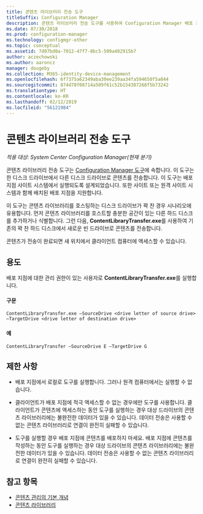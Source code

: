```yaml
---
title: 콘텐츠 라이브러리 전송 도구
titleSuffix: Configuration Manager
description: 콘텐츠 라이브러리 전송 도구를 사용하여 Configuration Manager 배포 지점에서 하나의 디스크 드라이브에서 다른 디스크 드라이브로 콘텐츠를 전송합니다.
ms.date: 07/30/2018
ms.prod: configuration-manager
ms.technology: configmgr-other
ms.topic: conceptual
ms.assetid: 7d07bd0a-7012-47f7-8bc5-509a402915b7
author: aczechowski
ms.author: aaroncz
manager: dougeby
ms.collection: M365-identity-device-management
ms.openlocfilehash: 6f7375a62349aba30ee239aa34fa594650f5a844
ms.sourcegitcommit: 874d78f08714a509f61c52b154387268f5b73242
ms.translationtype: HT
ms.contentlocale: ko-KR
ms.lasthandoff: 02/12/2019
ms.locfileid: "56121984"
---
```

# <a name="content-library-transfer-tool"></a>콘텐츠 라이브러리 전송 도구

*적용 대상: System Center Configuration Manager(현재 분기)*

콘텐츠 라이브러리 전송 도구는 [Configuration Manager 도구](/sccm/core/support/tools)에 속합니다. 이 도구는 한 디스크 드라이브에서 다른 디스크 드라이브로 콘텐츠를 전송합니다. 이 도구는 배포 지점 사이트 시스템에서 실행되도록 설계되었습니다. 또한 사이트 또는 원격 사이트 시스템과 함께 배치된 배포 지점을 지원합니다.  

이 도구는 콘텐츠 라이브러리를 호스팅하는 디스크 드라이브가 꽉 찬 경우 시나리오에 유용합니다. 먼저 콘텐츠 라이브러리를 호스트할 충분한 공간이 있는 다른 하드 디스크를 추가하거나 식별합니다. 그런 다음, **ContentLibraryTransfer.exe**를 사용하여 기존의 꽉 찬 하드 디스크에서 새로운 빈 드라이브로 콘텐츠를 전송합니다.
 
콘텐츠가 전송이 완료되면 새 위치에서 클라이언트 컴퓨터에 액세스할 수 있습니다.



## <a name="usage"></a>용도 

배포 지점에 대한 관리 권한이 있는 사용자로 **ContentLibraryTransfer.exe**를 실행합니다. 

#### <a name="syntax"></a>구문 
`ContentLibraryTransfer.exe –SourceDrive <drive letter of source drive> –TargetDrive <drive letter of destination drive>`

#### <a name="example"></a>예
`ContentLibraryTransfer –SourceDrive E –TargetDrive G`



## <a name="limitations"></a>제한 사항

- 배포 지점에서 로컬로 도구를 실행합니다. 그러나 원격 컴퓨터에서는 실행할 수 없습니다.  

- 클라이언트가 배포 지점에 적극 액세스할 수 없는 경우에만 도구를 사용합니다. 클라이언트가 콘텐츠에 액세스하는 동안 도구를 실행하는 경우 대상 드라이브의 콘텐츠 라이브러리에는 불완전한 데이터가 있을 수 있습니다. 데이터 전송은 사용할 수 없는 콘텐츠 라이브러리로 연결이 완전히 실패할 수 있습니다.  

- 도구를 실행할 경우 배포 지점에 콘텐츠를 배포하지 마세요. 배포 지점에 콘텐츠를 작성하는 동안 도구를 실행하는 경우 대상 드라이브의 콘텐츠 라이브러리에는 불완전한 데이터가 있을 수 있습니다. 데이터 전송은 사용할 수 없는 콘텐츠 라이브러리로 연결이 완전히 실패할 수 있습니다.



## <a name="see-also"></a>참고 항목

- [콘텐츠 관리의 기본 개념](/sccm/core/plan-design/hierarchy/fundamental-concepts-for-content-management)
- [콘텐츠 라이브러리](/sccm/core/plan-design/hierarchy/the-content-library)
